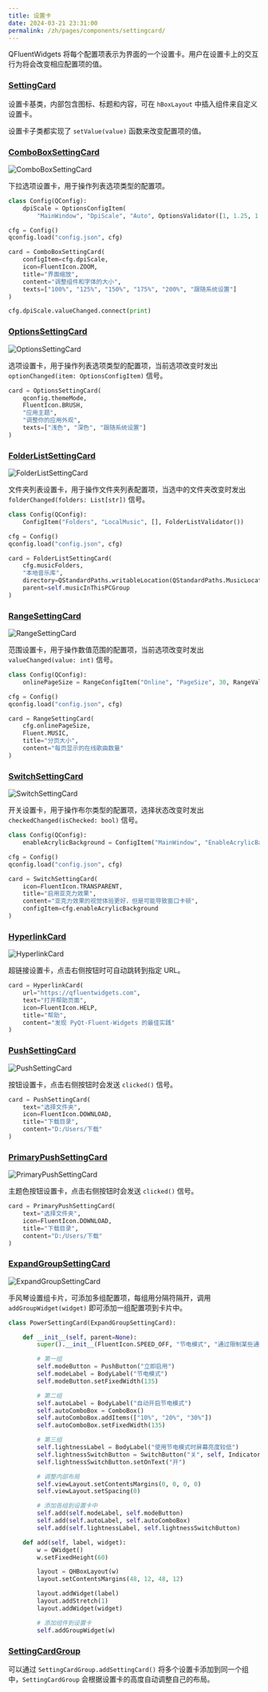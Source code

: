 ```yaml
---
title: 设置卡
date: 2024-03-21 23:31:00
permalink: /zh/pages/components/settingcard/
---
```


QFluentWidgets 将每个配置项表示为界面的一个设置卡。用户在设置卡上的交互行为将会改变相应配置项的值。

### [SettingCard](https://pyqt-fluent-widgets.readthedocs.io/zh-cn/latest/autoapi/qfluentwidgets/components/settings/setting_card/index.html#qfluentwidgets.components.settings.setting_card.SettingCard)

设置卡基类，内部包含图标、标题和内容，可在 `hBoxLayout` 中插入组件来自定义设置卡。

设置卡子类都实现了 `setValue(value)` 函数来改变配置项的值。


### [ComboBoxSettingCard](https://pyqt-fluent-widgets.readthedocs.io/zh-cn/latest/autoapi/qfluentwidgets/components/settings/setting_card/index.html#qfluentwidgets.components.settings.setting_card.ComboBoxSettingCard)

![ComboBoxSettingCard](/img/components/settingcard/ComboBoxSettingCard.png)

下拉选项设置卡，用于操作列表选项类型的配置项。

```python
class Config(QConfig):
    dpiScale = OptionsConfigItem(
        "MainWindow", "DpiScale", "Auto", OptionsValidator([1, 1.25, 1.5, 1.75, 2, "Auto"]), restart=True)

cfg = Config()
qconfig.load("config.json", cfg)

card = ComboBoxSettingCard(
    configItem=cfg.dpiScale,
    icon=FluentIcon.ZOOM,
    title="界面缩放",
    content="调整组件和字体的大小",
    texts=["100%", "125%", "150%", "175%", "200%", "跟随系统设置"]
)

cfg.dpiScale.valueChanged.connect(print)
```

### [OptionsSettingCard](https://pyqt-fluent-widgets.readthedocs.io/zh-cn/latest/autoapi/qfluentwidgets/components/settings/setting_card/index.html#qfluentwidgets.components.settings.setting_card.OptionsSettingCard)

![OptionsSettingCard](/img/components/settingcard/OptionsSettingCard.png)

选项设置卡，用于操作列表选项类型的配置项，当前选项改变时发出 `optionChanged(item: OptionsConfigItem)` 信号。

```python
card = OptionsSettingCard(
    qconfig.themeMode,
    FluentIcon.BRUSH,
    "应用主题",
    "调整你的应用外观",
    texts=["浅色", "深色", "跟随系统设置"]
)
```

### [FolderListSettingCard](https://pyqt-fluent-widgets.readthedocs.io/zh-cn/latest/autoapi/qfluentwidgets/components/settings/folder_list_setting_card/index.html)

![FolderListSettingCard](/img/components/settingcard/FolderListSettingCard.png)

文件夹列表设置卡，用于操作文件夹列表配置项，当选中的文件夹改变时发出 `folderChanged(folders: List[str])` 信号。

```python
class Config(QConfig):
    ConfigItem("Folders", "LocalMusic", [], FolderListValidator())

cfg = Config()
qconfig.load("config.json", cfg)

card = FolderListSettingCard(
    cfg.musicFolders,
    "本地音乐库",
    directory=QStandardPaths.writableLocation(QStandardPaths.MusicLocation),
    parent=self.musicInThisPCGroup
)
```


### [RangeSettingCard](https://pyqt-fluent-widgets.readthedocs.io/zh-cn/latest/autoapi/qfluentwidgets/components/settings/setting_card/index.html#qfluentwidgets.components.settings.setting_card.RangeSettingCard)

![RangeSettingCard](/img/components/settingcard/RangeSettingCard.png)

范围设置卡，用于操作数值范围的配置项，当前选项改变时发出 `valueChanged(value: int)` 信号。

```python
class Config(QConfig):
    onlinePageSize = RangeConfigItem("Online", "PageSize", 30, RangeValidator(0, 50))

cfg = Config()
qconfig.load("config.json", cfg)

card = RangeSettingCard(
    cfg.onlinePageSize,
    Fluent.MUSIC,
    title="分页大小",
    content="每页显示的在线歌曲数量"
)
```


### [SwitchSettingCard](https://pyqt-fluent-widgets.readthedocs.io/zh-cn/latest/autoapi/qfluentwidgets/components/settings/setting_card/index.html#qfluentwidgets.components.settings.setting_card.SwitchSettingCard)

![SwitchSettingCard](/img/components/settingcard/SwitchSettingCard.png)

开关设置卡，用于操作布尔类型的配置项，选择状态改变时发出 `checkedChanged(isChecked: bool)` 信号。

```python
class Config(QConfig):
    enableAcrylicBackground = ConfigItem("MainWindow", "EnableAcrylicBackground", False, BoolValidator())

cfg = Config()
qconfig.load("config.json", cfg)

card = SwitchSettingCard(
    icon=FluentIcon.TRANSPARENT,
    title="启用亚克力效果",
    content="亚克力效果的视觉体验更好，但是可能导致窗口卡顿",
    configItem=cfg.enableAcrylicBackground
)
```


### [HyperlinkCard](https://pyqt-fluent-widgets.readthedocs.io/zh-cn/latest/autoapi/qfluentwidgets/components/settings/setting_card/index.html#qfluentwidgets.components.settings.setting_card.HyperlinkCard)

![HyperlinkCard](/img/components/settingcard/HyperlinkCard.png)

超链接设置卡，点击右侧按钮时可自动跳转到指定 URL。

```python
card = HyperlinkCard(
    url="https://qfluentwidgets.com",
    text="打开帮助页面",
    icon=FluentIcon.HELP,
    title="帮助",
    content="发现 PyQt-Fluent-Widgets 的最佳实践"
)
```


### [PushSettingCard](https://pyqt-fluent-widgets.readthedocs.io/zh-cn/latest/autoapi/qfluentwidgets/components/settings/setting_card/index.html#qfluentwidgets.components.settings.setting_card.PushSettingCard)

![PushSettingCard](/img/components/settingcard/PushSettingCard.png)

按钮设置卡，点击右侧按钮时会发送 `clicked()` 信号。

```python
card = PushSettingCard(
    text="选择文件夹",
    icon=FluentIcon.DOWNLOAD,
    title="下载目录",
    content="D:/Users/下载"
)
```


### [PrimaryPushSettingCard](https://pyqt-fluent-widgets.readthedocs.io/zh-cn/latest/autoapi/qfluentwidgets/components/settings/setting_card/index.html#qfluentwidgets.components.settings.setting_card.PrimaryPushSettingCard)

![PrimaryPushSettingCard](/img/components/settingcard/PrimaryPushSettingCard.png)

主题色按钮设置卡，点击右侧按钮时会发送 `clicked()` 信号。

```python
card = PrimaryPushSettingCard(
    text="选择文件夹",
    icon=FluentIcon.DOWNLOAD,
    title="下载目录",
    content="D:/Users/下载"
)
```

### [ExpandGroupSettingCard](https://pyqt-fluent-widgets.readthedocs.io/en/latest/autoapi/qfluentwidgets/components/settings/expand_setting_card/index.html#qfluentwidgets.components.settings.expand_setting_card.ExpandGroupSettingCard)

![ExpandGroupSettingCard](/img/components/settingcard/ExpandGroupSettingCard.png)

手风琴设置组卡片，可添加多组配置项，每组用分隔符隔开，调用 `addGroupWidget(widget)` 即可添加一组配置项到卡片中。

```python
class PowerSettingCard(ExpandGroupSettingCard):

    def __init__(self, parent=None):
        super().__init__(FluentIcon.SPEED_OFF, "节电模式", "通过限制某些通知和后台活动降低电池消耗", parent)

        # 第一组
        self.modeButton = PushButton("立即启用")
        self.modeLabel = BodyLabel("节电模式")
        self.modeButton.setFixedWidth(135)

        # 第二组
        self.autoLabel = BodyLabel("自动开启节电模式")
        self.autoComboBox = ComboBox()
        self.autoComboBox.addItems(["10%", "20%", "30%"])
        self.autoComboBox.setFixedWidth(135)

        # 第三组
        self.lightnessLabel = BodyLabel("使用节电模式时屏幕亮度较低")
        self.lightnessSwitchButton = SwitchButton("关", self, IndicatorPosition.RIGHT)
        self.lightnessSwitchButton.setOnText("开")

        # 调整内部布局
        self.viewLayout.setContentsMargins(0, 0, 0, 0)
        self.viewLayout.setSpacing(0)

        # 添加各组到设置卡中
        self.add(self.modeLabel, self.modeButton)
        self.add(self.autoLabel, self.autoComboBox)
        self.add(self.lightnessLabel, self.lightnessSwitchButton)

    def add(self, label, widget):
        w = QWidget()
        w.setFixedHeight(60)

        layout = QHBoxLayout(w)
        layout.setContentsMargins(48, 12, 48, 12)

        layout.addWidget(label)
        layout.addStretch(1)
        layout.addWidget(widget)

        # 添加组件到设置卡
        self.addGroupWidget(w)
```


### [SettingCardGroup](https://pyqt-fluent-widgets.readthedocs.io/zh-cn/latest/autoapi/qfluentwidgets/components/settings/setting_card_group/index.html)

可以通过 `SettingCardGroup.addSettingCard()` 将多个设置卡添加到同一个组中，`SettingCardGroup` 会根据设置卡的高度自动调整自己的布局。